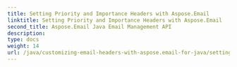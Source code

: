 ```yaml
---
title: Setting Priority and Importance Headers with Aspose.Email
linktitle: Setting Priority and Importance Headers with Aspose.Email
second_title: Aspose.Email Java Email Management API
description: 
type: docs
weight: 14
url: /java/customizing-email-headers-with-aspose.email-for-java/setting-priority-and-importance-headers/
---
```

